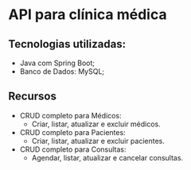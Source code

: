 # API para clínica médica

## Tecnologias utilizadas:
- Java com Spring Boot;
- Banco de Dados: MySQL;

## Recursos
- CRUD completo para Médicos:
  - Criar, listar, atualizar e excluir médicos.
- CRUD completo para Pacientes:
  - Criar, listar, atualizar e excluir pacientes.
- CRUD completo para Consultas:
  - Agendar, listar, atualizar e cancelar consultas.   
